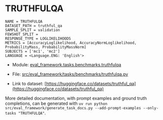 # TRUTHFULQA

````
NAME = TRUTHFULQA
DATASET_PATH = truthful_qa
SAMPLE_SPLIT = validation
FEWSHOT_SPLIT =
RESPONSE_TYPE = LOGLIKELIHOODS
METRICS = [AccuracyLoglikelihood, AccuracyNormLoglikelihood, ProbabilityMass, ProbabilityMassNorm]
SUBJECTS = ['mc1', 'mc2']
LANGUAGE = <Language.ENG: 'English'>
````

- Module: [eval_framework.tasks.benchmarks.truthfulqa](eval_framework.tasks.benchmarks.truthfulqa)

- File: [src/eval_framework/tasks/benchmarks/truthfulqa.py](../../src/eval_framework/tasks/benchmarks/truthfulqa.py)

- Link to dataset: [https://huggingface.co/datasets/truthful_qa](https://huggingface.co/datasets/truthful_qa)

More detailed documentation, with prompt examples and ground truth completions, can be generated with `uv run python src/eval_framework/generate_task_docs.py --add-prompt-examples --only-tasks "TRUTHFULQA"`.
